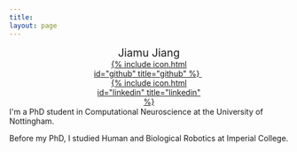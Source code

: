 ```yaml
---
title: 
layout: page
---
```


<div style="margin: auto; width: 40%">  
  <p style="text-align:center; margin-top:5%; margin-bottom:0%; font-size: 140%;">
    Jiamu Jiang

  </p>
  <p style="text-align:center; margin:0%;">
    <a href="https://github.com/jiajia-404">
      {% include icon.html id="github" title="github" %}
    </a>
    &nbsp;
    <a href="https://www.linkedin.com/in/jiamu-j-6b107516a">
      {% include icon.html id="linkedin" title="linkedin" %}
    </a>
  </p>
</div>
<br style="line-height:10%;">
I'm a PhD student in Computational Neuroscience at the University of Nottingham.

Before my PhD, I studied Human and Biological Robotics at Imperial College.
